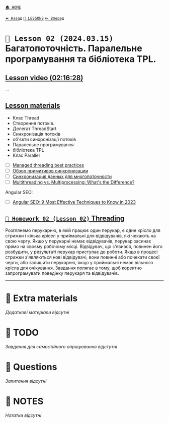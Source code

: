 ﻿[`🏠 HOME`](../../../README.md)  

[`⏪ Назад`](../01/README.md)  [`📗 LESSONS`](../../README.md)  [`⏩ Вперед`](../03/README.md)

# `📗 Lesson 02 (2024.03.15)` Багатопоточність. Паралельне програмування та бібліотека TPL. 

## [Lesson video (02:16:28)](https://youtu.be/gY9XkSwHhOA)

--

## [Lesson materials](https://lms.ithillel.ua/groups/65a65fe34c3a2d3372eef8ea/lessons/65a65fe44c3a2d3372eef96c)

- Клас Thread  
- Створення потоків.  
- Делегат ThreadStart  
- Синхронізація потоків    
- об'єкти синхронізації потоків  
- Паралельне програмування  
- бібліотека TPL  
- Клас Parallel  

- [ ] [Managed threading best practices](https://learn.microsoft.com/en-us/dotnet/standard/threading/managed-threading-best-practices)
- [ ] [Обзор примитивов синхронизации](https://learn.microsoft.com/ru-ru/dotnet/standard/threading/overview-of-synchronization-primitives)
- [ ] [Синхронизация данных для многопоточности](https://learn.microsoft.com/ru-ru/dotnet/standard/threading/synchronizing-data-for-multithreading)
- [ ] [Multithreading vs. Multiprocessing: What's the Difference?](https://www.indeed.com/career-advice/career-development/multithreading-vs-multiprocessing)

Angular SEO:
- [ ] [Angular SEO: 9 Most Effective Techniques to Know in 2023](https://windzoon.com/blog/best-angular-seo-practices/#possibility-to-do-seo-in-angular)

## [`📕 Homework 02 (Lesson 02)` Threading ](https://lms.ithillel.ua/groups/65a65fe34c3a2d3372eef8ea/homeworks/65f0caee5ee6551a61930ae1)

Розглянемо перукарню, в якій працює один перукар, є одне крісло для стрижки і кілька крісел у приймальні для відвідувачів, які чекають на свою чергу. Якщо у перукарні немає відвідувачів, перукар засинає прямо на своєму робочому місці. Відвідувач, що з'явився, повинен його розбудити, у результаті перукар приступає до роботи. Якщо в процесі стрижки з'являються нові відвідувачі, вони повинні або почекати своєї черги, або залишити перукарню, якщо у приймальні немає вільного крісла для очікування.
Завдання полягає в тому, щоб коректно запрограмувати поведінку перукаря та відвідувачів.

---

# 📘 Extra materials

*Додаткові матеріали відсутні*

# 📘 TODO
*Завдання для самостійного опрацювання відстутні*

# 📘 Questions
*Запитання відсутні*

# 📘 NOTES
*Нотатки відсутні*